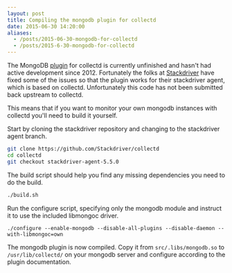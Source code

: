 ```yaml
---
layout: post
title: Compiling the mongodb plugin for collectd
date: 2015-06-30 14:20:00
aliases:
  - /posts/2015-06-30-mongodb-for-collectd
  - /posts/2015-6-30-mongodb-for-collectd
---
```


The MongoDB [plugin](https://collectd.org/wiki/index.php/Plugin:MongoDB) for collectd is currently unfinished and hasn't had active development since 2012. Fortunately the folks at [Stackdriver](https://github.com/Stackdriver) have fixed some of the issues so that the plugin works for their stackdriver agent, which is based on collectd. Unfortunately this code has not been submitted back upstream to collectd.

This means that if you want to monitor your own mongodb instances with collectd you'll need to build it yourself.

Start by cloning the stackdriver repository and changing to the stackdriver agent branch.

```bash
git clone https://github.com/Stackdriver/collectd
cd collectd
git checkout stackdriver-agent-5.5.0
```

The build script should help you find any missing dependencies you need to do the build.

```bash
./build.sh
```

Run the configure script, specifying only the mongodb module and instruct it to use the included libmongoc driver.

```
./configure --enable-mongodb --disable-all-plugins --disable-daemon --with-libmongoc=own
```

The mongodb plugin is now compiled. Copy it from `src/.libs/mongodb.so` to `/usr/lib/collectd/` on your mongodb server and configure according to the plugin documentation.
